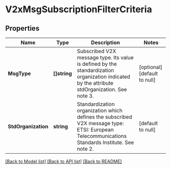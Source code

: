 # V2xMsgSubscriptionFilterCriteria

## Properties
Name | Type | Description | Notes
------------ | ------------- | ------------- | -------------
**MsgType** | **[]string** | Subscribed V2X message type. Its value is defined by the standardization organization indicated by the attribute stdOrganization. See note 3. | [optional] [default to null]
**StdOrganization** | **string** | Standardization organization which defines the subscribed V2X message type:  ETSI: European Telecommunications Standards Institute.  See note 2. | [default to null]

[[Back to Model list]](../README.md#documentation-for-models) [[Back to API list]](../README.md#documentation-for-api-endpoints) [[Back to README]](../README.md)


